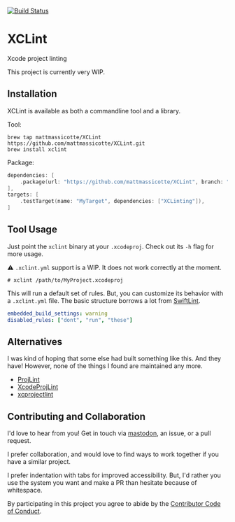 [![Build Status][build status badge]][build status]

# XCLint
Xcode project linting

This project is currently very WIP.

## Installation

XCLint is available as both a commandline tool and a library.

Tool:

```
brew tap mattmassicotte/XCLint https://github.com/mattmassicotte/XCLint.git
brew install xclint
```

Package:

```swift
dependencies: [
    .package(url: "https://github.com/mattmassicotte/XCLint", branch: "main")
],
targets: [
    .testTarget(name: "MyTarget", dependencies: ["XCLinting"]),
]
```

## Tool Usage

Just point the `xclint` binary at your `.xcodeproj`. Check out its `-h` flag for more usage.

⚠️ `.xclint.yml` support is a WIP. It does not work correctly at the moment.

```
# xclint /path/to/MyProject.xcodeproj
```

This will run a default set of rules. But, you can customize its behavior with a `.xclint.yml` file. The basic structure borrows a lot from [SwiftLint](https://github.com/realm/SwiftLint).

```yaml
embedded_build_settings: warning
disabled_rules: ["dont", "run", "these"]
```

## Alternatives

I was kind of hoping that some else had built something like this. And they have! However, none of the things I found are maintained any more.

- [ProjLint](https://github.com/JamitLabs/ProjLint)
- [XcodeProjLint](https://github.com/RocketLaunchpad/XcodeProjLint)
- [xcprojectlint](https://github.com/americanexpress/xcprojectlint)

## Contributing and Collaboration

I'd love to hear from you! Get in touch via [mastodon](https://mastodon.social/@mattiem), an issue, or a pull request.

I prefer collaboration, and would love to find ways to work together if you have a similar project.

I prefer indentation with tabs for improved accessibility. But, I'd rather you use the system you want and make a PR than hesitate because of whitespace.

By participating in this project you agree to abide by the [Contributor Code of Conduct](CODE_OF_CONDUCT.md).

[build status]: https://github.com/mattmassicotte/XCLint/actions
[build status badge]: https://github.com/mattmassicotte/XCLint/workflows/CI/badge.svg
